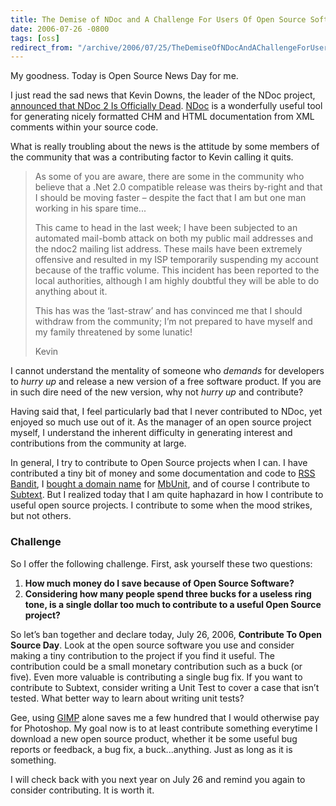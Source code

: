 ```yaml
---
title: The Demise of NDoc and A Challenge For Users Of Open Source Software
date: 2006-07-26 -0800
tags: [oss]
redirect_from: "/archive/2006/07/25/TheDemiseOfNDocAndAChallengeForUsersOfOpenSourceSoftware.aspx/"
---
```


My goodness. Today is Open Source News Day for me.

I just read the sad news that Kevin Downs, the leader of the NDoc
project, [announced that NDoc 2 Is Officially
Dead](http://www.charliedigital.com/PermaLink,guid,95b2ab68-ba92-413a-b758-2783cde5df9c.aspx "NDoc Is Dead").
[NDoc](http://ndoc.sourceforge.net/ "NDoc") is a wonderfully useful tool
for generating nicely formatted CHM and HTML documentation from XML
comments within your source code.

What is really troubling about the news is the attitude by some members
of the community that was a contributing factor to Kevin calling it
quits.

> As some of you are aware, there are some in the community who believe
> that a .Net 2.0 compatible release was theirs by-right and that I
> should be moving faster – despite the fact that I am but one man
> working in his spare time...
>
> This came to head in the last week; I have been subjected to an
> automated mail-bomb attack on both my public mail addresses and the
> ndoc2 mailing list address. These mails have been extremely offensive
> and resulted in my ISP temporarily suspending my account because of
> the traffic volume. This incident has been reported to the local
> authorities, although I am highly doubtful they will be able to do
> anything about it.
>
> This has was the ‘last-straw’ and has convinced me that I should
> withdraw from the community; I’m not prepared to have myself and my
> family threatened by some lunatic!
>
> Kevin

I cannot understand the mentality of someone who *demands* for
developers to *hurry up* and release a new version of a free software
product. If you are in such dire need of the new version, why not *hurry
up* and contribute?

Having said that, I feel particularly bad that I never contributed to
NDoc, yet enjoyed so much use out of it. As the manager of an open
source project myself, I understand the inherent difficulty in
generating interest and contributions from the community at large.

In general, I try to contribute to Open Source projects when I can. I
have contributed a tiny bit of money and some documentation and code to
[RSS Bandit](http://www.rssbandit.org/ "RSS Bandit"), I [bought a domain
name](https://haacked.com/archive/2006/06/05/IntroducingMBUnit.com.aspx "Introducing MbUnit.com")
for [MbUnit](http://mbunit.com/ "MbUnit"), and of course I contribute to
[Subtext](http://subtextproject.com/ "Subtext"). But I realized today
that I am quite haphazard in how I contribute to useful open source
projects. I contribute to some when the mood strikes, but not others.

### Challenge

So I offer the following challenge. First, ask yourself these two
questions:

1.  **How much money do I save because of Open Source Software?**
2.  **Considering how many people spend three bucks for a useless ring
    tone, is a single dollar too much to contribute to a useful Open
    Source project?**

So let’s ban together and declare today, July 26, 2006, **Contribute To
Open Source Day**. Look at the open source software you use and consider
making a tiny contribution to the project if you find it useful. The
contribution could be a small monetary contribution such as a buck (or
five). Even more valuable is contributing a single bug fix. If you want
to contribute to Subtext, consider writing a Unit Test to cover a case
that isn’t tested. What better way to learn about writing unit tests?

Gee, using [GIMP](http://www.gimp.org/ "GIMP") alone saves me a few
hundred that I would otherwise pay for Photoshop. My goal now is to at
least contribute something everytime I download a new open source
product, whether it be some useful bug reports or feedback, a bug fix, a
buck...anything. Just as long as it is something.

I will check back with you next year on July 26 and remind you again to
consider contributing. It is worth it.

